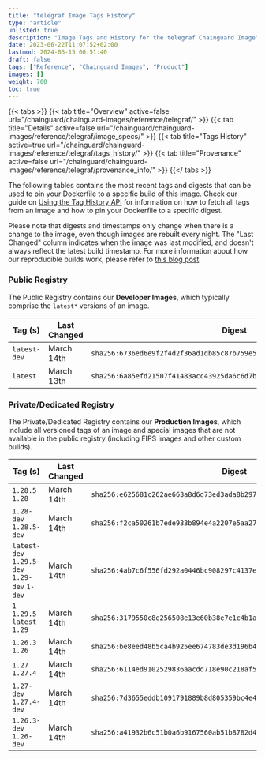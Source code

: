 ```yaml
---
title: "telegraf Image Tags History"
type: "article"
unlisted: true
description: "Image Tags and History for the telegraf Chainguard Image"
date: 2023-06-22T11:07:52+02:00
lastmod: 2024-03-15 00:51:40
draft: false
tags: ["Reference", "Chainguard Images", "Product"]
images: []
weight: 700
toc: true
---
```


{{< tabs >}}
{{< tab title="Overview" active=false url="/chainguard/chainguard-images/reference/telegraf/" >}}
{{< tab title="Details" active=false url="/chainguard/chainguard-images/reference/telegraf/image_specs/" >}}
{{< tab title="Tags History" active=true url="/chainguard/chainguard-images/reference/telegraf/tags_history/" >}}
{{< tab title="Provenance" active=false url="/chainguard/chainguard-images/reference/telegraf/provenance_info/" >}}
{{</ tabs >}}

The following tables contains the most recent tags and digests that can be used to pin your Dockerfile to a specific build of this image. Check our guide on [Using the Tag History API](/chainguard/chainguard-images/using-the-tag-history-api/) for information on how to fetch all tags from an image and how to pin your Dockerfile to a specific digest.

Please note that digests and timestamps only change when there is a change to the image, even though images are rebuilt every night. The "Last Changed" column indicates when the image was last modified, and doesn't always reflect the latest build timestamp. For more information about how our reproducible builds work, please refer to [this blog post](https://www.chainguard.dev/unchained/reproducing-chainguards-reproducible-image-builds).

### Public Registry
The Public Registry contains our **Developer Images**, which typically comprise the `latest*` versions of an image.

| Tag (s)       | Last Changed | Digest                                                                    |
|---------------|--------------|---------------------------------------------------------------------------|
|  `latest-dev` | March 14th   | `sha256:6736ed6e9f2f4d2f36ad1db85c87b759e554fe50386aed61c0ef1057bc0a6eb3` |
|  `latest`     | March 13th   | `sha256:6a85efd21507f41483acc43925da6c6d7b1e68e2edf6a84fc0ee5f8dca2c7229` |


### Private/Dedicated Registry
The Private/Dedicated Registry contains our **Production Images**, which include all versioned tags of an image and special images that are not available in the public registry (including FIPS images and other custom builds).

| Tag (s)                                       | Last Changed | Digest                                                                    |
|-----------------------------------------------|--------------|---------------------------------------------------------------------------|
|  `1.28.5` `1.28`                              | March 14th   | `sha256:e625681c262ae663a8d6d73ed3ada8b297989350512cf56cbd6aae0a600571d2` |
|  `1.28-dev` `1.28.5-dev`                      | March 14th   | `sha256:f2ca50261b7ede933b894e4a2207e5aa279ab101a768b24684360f5c59b97c2c` |
|  `latest-dev` `1.29.5-dev` `1.29-dev` `1-dev` | March 14th   | `sha256:4ab7c6f556fd292a0446bc908297c4137ef1d23d574c321227b6c67bb369e5f5` |
|  `1` `1.29.5` `latest` `1.29`                 | March 14th   | `sha256:3179550c8e256508e13e60b38e7e1c4b1a47fff6027536cf4b5792c8ac11bf65` |
|  `1.26.3` `1.26`                              | March 14th   | `sha256:be8eed48b5ca4b925ee674783de3d196b479e01e3982bf65d22fae3a5ba91299` |
|  `1.27` `1.27.4`                              | March 14th   | `sha256:6114ed9102529836aacdd718e90c218af500ec75a2b6fe7e8f040ab8bb577207` |
|  `1.27-dev` `1.27.4-dev`                      | March 14th   | `sha256:7d3655eddb1091791889b8d805359bc4e46d3383eb5056df4f6cfcf1dec5df40` |
|  `1.26.3-dev` `1.26-dev`                      | March 14th   | `sha256:a41932b6c51b0a6b9167560ab51b8782d4c94414f56450a6b18c40060e78d17c` |


